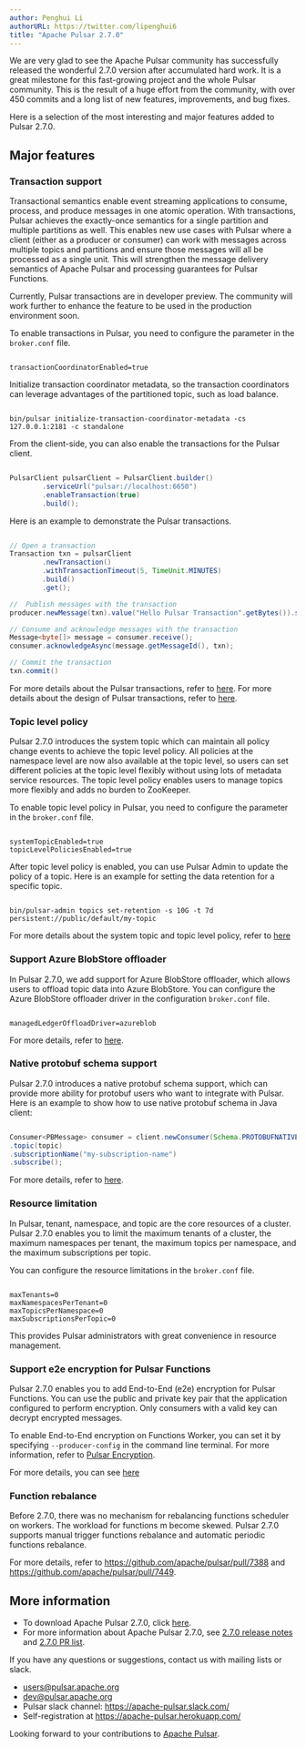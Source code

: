 ```yaml
---
author: Penghui Li
authorURL: https://twitter.com/lipenghui6
title: "Apache Pulsar 2.7.0"
---
```

We are very glad to see the Apache Pulsar community has successfully released the wonderful 2.7.0 version after accumulated hard work. It is a great milestone for this fast-growing project and the whole Pulsar community. This is the result of a huge effort from the community, with over 450 commits and a long list of new features, improvements, and bug fixes.

Here is a selection of the most interesting and major features added to Pulsar 2.7.0.

<!--truncate-->

## Major features

### Transaction support

Transactional semantics enable event streaming applications to consume, process, and produce messages in one atomic operation. With transactions, Pulsar achieves the exactly-once semantics for a single partition and multiple partitions as well. This enables new use cases with Pulsar where a client (either as a producer or consumer) can work with messages across multiple topics and partitions and ensure those messages will all be processed as a single unit. This will strengthen the message delivery semantics of Apache Pulsar and processing guarantees for Pulsar Functions.

Currently, Pulsar transactions are in developer preview. The community will work further to enhance the feature to be used in the production environment soon.

To enable transactions in Pulsar, you need to configure the parameter in the `broker.conf` file.

```

transactionCoordinatorEnabled=true

```

Initialize transaction coordinator metadata, so the transaction coordinators can leverage advantages of the partitioned topic, such as load balance.

```

bin/pulsar initialize-transaction-coordinator-metadata -cs 127.0.0.1:2181 -c standalone

```

From the client-side, you can also enable the transactions for the Pulsar client.

```java

PulsarClient pulsarClient = PulsarClient.builder()
        .serviceUrl("pulsar://localhost:6650")
        .enableTransaction(true)
        .build();

```

Here is an example to demonstrate the Pulsar transactions.

```java

// Open a transaction
Transaction txn = pulsarClient
        .newTransaction()
        .withTransactionTimeout(5, TimeUnit.MINUTES)
        .build()
        .get();

//  Publish messages with the transaction
producer.newMessage(txn).value("Hello Pulsar Transaction".getBytes()).send();

// Consume and acknowledge messages with the transaction
Message<byte[]> message = consumer.receive();
consumer.acknowledgeAsync(message.getMessageId(), txn);

// Commit the transaction
txn.commit()

```

For more details about the Pulsar transactions, refer to [here](http://pulsar.apache.org/docs/en/transactions/). For more details about the design of Pulsar transactions, refer to [here](https://github.com/apache/pulsar/wiki/PIP-31%3A-Transaction-Support).

### Topic level policy

Pulsar 2.7.0 introduces the system topic which can maintain all policy change events to achieve the topic level policy. All policies at the namespace level are now also available at the topic level, so users can set different policies at the topic level flexibly without using lots of metadata service resources. The topic level policy enables users to manage topics more flexibly and adds no burden to ZooKeeper.

To enable topic level policy in Pulsar, you need to configure the parameter in the `broker.conf` file.

```

systemTopicEnabled=true
topicLevelPoliciesEnabled=true

```

After topic level policy is enabled, you can use Pulsar Admin to update the policy of a topic. Here is an example for setting the data retention for a specific topic.

```

bin/pulsar-admin topics set-retention -s 10G -t 7d persistent://public/default/my-topic

```

For more details about the system topic and topic level policy, refer to [here](https://github.com/apache/pulsar/wiki/PIP-39%3A-Namespace-Change-Events)

### Support Azure BlobStore offloader

In Pulsar 2.7.0, we add support for Azure BlobStore offloader, which allows users to offload topic data into Azure BlobStore. You can configure the Azure BlobStore offloader driver in the configuration `broker.conf` file.

```

managedLedgerOffloadDriver=azureblob

```

For more details, refer to [here](https://github.com/apache/pulsar/pull/8436).

### Native protobuf schema support

Pulsar 2.7.0 introduces a native protobuf schema support, which can provide more ability for protobuf users who want to integrate with Pulsar. Here is an example to show how to use native protobuf schema in Java client:

```java

Consumer<PBMessage> consumer = client.newConsumer(Schema.PROTOBUFNATIVE(PBMessage.class))
.topic(topic)
.subscriptionName("my-subscription-name")
.subscribe();

```

For more details, refer to [here](https://github.com/apache/pulsar/pull/8372).

### Resource limitation

In Pulsar, tenant, namespace, and topic are the core resources of a cluster. Pulsar 2.7.0 enables you to limit the maximum tenants of a cluster, the maximum namespaces per tenant, the maximum topics per namespace, and the maximum subscriptions per topic.

You can configure the resource limitations in the `broker.conf` file.

```

maxTenants=0
maxNamespacesPerTenant=0
maxTopicsPerNamespace=0
maxSubscriptionsPerTopic=0

```

This provides Pulsar administrators with great convenience in resource management.

### Support e2e encryption for Pulsar Functions

Pulsar 2.7.0 enables you to add End-to-End (e2e) encryption for Pulsar Functions. You can use the public and private key pair that the application configured to perform encryption. Only consumers with a valid key can decrypt encrypted messages.

To enable End-to-End encryption on Functions Worker, you can set it by specifying `--producer-config` in the command line terminal. For more information, refer to [Pulsar Encryption](http://pulsar.apache.org/docs/en/security-encryption/).

For more details, you can see [here](https://github.com/apache/pulsar/pull/8432)

### Function rebalance

Before 2.7.0, there was no mechanism for rebalancing functions scheduler on workers. The workload for functions m become skewed. Pulsar 2.7.0 supports manual trigger functions rebalance and automatic periodic functions rebalance.

For more details, refer to https://github.com/apache/pulsar/pull/7388  and https://github.com/apache/pulsar/pull/7449.

## More information

- To download Apache Pulsar 2.7.0, click [here](https://pulsar.apache.org/download/).
- For more information about Apache Pulsar 2.7.0, see [2.7.0 release notes](https://pulsar.apache.org/release-notes/#2.7.0) and [2.7.0 PR list](https://github.com/apache/pulsar/pulls?q=milestone%3A2.7.0+-label%3Arelease%2F2.6.2+-label%3Arelease%2F2.6.1+).

If you have any questions or suggestions, contact us with mailing lists or slack.

- [users@pulsar.apache.org](mailto:users@pulsar.apache.org)
- [dev@pulsar.apache.org](mailto:dev@pulsar.apache.org)
- Pulsar slack channel: https://apache-pulsar.slack.com/
- Self-registration at https://apache-pulsar.herokuapp.com/

Looking forward to your contributions to [Apache Pulsar](https://github.com/apache/pulsar).


